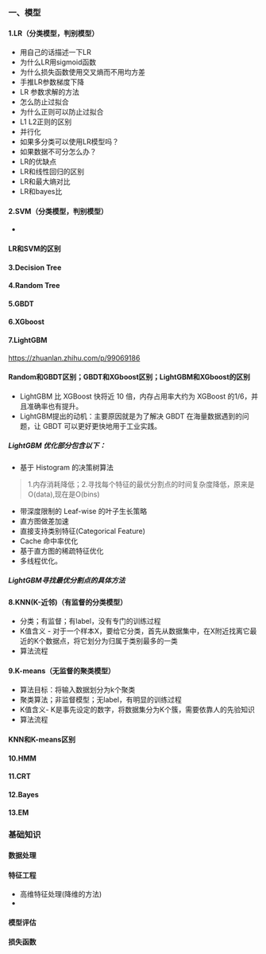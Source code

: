 ### 一、模型
#### 1.LR（分类模型，判别模型）
+ 用自己的话描述一下LR
+ 为什么LR用sigmoid函数
+ 为什么损失函数使用交叉熵而不用均方差
+ 手推LR参数梯度下降
+ LR 参数求解的方法
+ 怎么防止过拟合
+ 为什么正则可以防止过拟合
+ L1 L2正则的区别
+ 并行化
+ 如果多分类可以使用LR模型吗？
+ 如果数据不可分怎么办？
+ LR的优缺点
+ LR和线性回归的区别
+ LR和最大熵对比
+ LR和bayes比

#### 2.SVM（分类模型，判别模型）
+ 
#### LR和SVM的区别

#### 3.Decision Tree
#### 4.Random Tree
#### 5.GBDT
#### 6.XGboost
#### 7.LightGBM
https://zhuanlan.zhihu.com/p/99069186
#### Random和GBDT区别；GBDT和XGboost区别；LightGBM和XGboost的区别
+ LightGBM 比 XGBoost 快将近 10 倍，内存占用率大约为 XGBoost 的1/6，并且准确率也有提升。
+ LightGBM提出的动机：主要原因就是为了解决 GBDT 在海量数据遇到的问题，让 GBDT 可以更好更快地用于工业实践。
##### LightGBM 优化部分包含以下：
+ 基于 Histogram 的决策树算法
> 1.内存消耗降低；2.寻找每个特征的最优分割点的时间复杂度降低，原来是O(data),现在是O(bins)
+ 带深度限制的 Leaf-wise 的叶子生长策略
+ 直方图做差加速
+ 直接支持类别特征(Categorical Feature)
+ Cache 命中率优化
+ 基于直方图的稀疏特征优化
+ 多线程优化。
##### LightGBM寻找最优分割点的具体方法


#### 8.KNN(K-近邻)（有监督的分类模型）
+ 分类；有监督；有label，没有专门的训练过程
+ K值含义 - 对于一个样本X，要给它分类，首先从数据集中，在X附近找离它最近的K个数据点，将它划分为归属于类别最多的一类
+ 算法流程

#### 9.K-means（无监督的聚类模型）
+ 算法目标：将输入数据划分为k个聚类
+ 聚类算法；非监督模型；无label，有明显的训练过程
+ K值含义- K是事先设定的数字，将数据集分为K个簇，需要依靠人的先验知识
+ 算法流程
#### KNN和K-means区别

#### 10.HMM
#### 11.CRT

#### 12.Bayes
#### 13.EM

### 基础知识
#### 数据处理

#### 特征工程
+ 高维特征处理(降维的方法)
+ 
#### 模型评估
#### 损失函数
####
#### 
